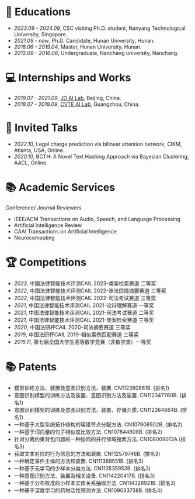 
# 📖 Educations
- *2023.09 - 2024.09*, CSC visiting Ph.D. student, Nanyang Technological University, Singapore.
- *2021.09 - now*, Ph.D. Candidate, Hunan University, Hunan.
- *2016.06 - 2019.04*, Master, Hunan University, Hunan.
- *2012.09 - 2016.06*, Undergraduate, Nanchang university, Nanchang.

# 💻 Internships and Works
- *2019.07 - 2021.09*, [JD AI Lab](https://www.jd.com/), Beijing, China.
- *2018.07 - 2018.09*, [CVTE AI Lab](https://research.cvte.com/?locale=en-US), Guangzhou, China.

# 💬 Invited Talks
- *2022.10*, Legal charge prediction via bilinear attention network, CIKM, Atlanta, USA, Online.
- *2020.10*, BCTH: A Novel Text Hashing Approach via Bayesian Clustering, AACL, Online.

# 📚 Academic Services
Conference/ Journal Reviewers
- IEEE/ACM Transactions on Audio, Speech, and Language Processing
- Artificial Intelligence Review
- CAAI Transactions on Artificial Intelligence
- Neurocomputing

# 🏆 Competitions
- *2023*, 中国法律智能技术评测CAIL 2023-类案检索赛道 二等奖
- *2022*, 中国法律智能技术评测CAIL 2022-涉法舆情摘要赛道 三等奖
- *2022*, 中国法律智能技术评测CAIL 2022-司法考试赛道 三等奖
- *2021*, 中国法律智能技术评测CAIL 2021-论辩理解赛道 一等奖
- *2021*, 中国法律智能技术评测CAIL 2021-司法考试赛道 二等奖
- *2021*, 中国法律智能技术评测CAIL 2021-类案检索赛道 三等奖
- *2020*, 中国法研杯CAIL 2020-司法摘要赛道 三等奖
- *2019*, 中国法研杯CAIL 2019-相似案例匹配赛道 三等奖
- *2015.11*, 第七届全国大学生高等数学竞赛（非数学类）一等奖

# 📚 Patents
- 模型训练方法、装置及意图识别方法、装置. CN112380861B. (排名1)
- 意图识别模型的训练方法及装置、意图识别方法及装置. CN112347760B. (排名1)
- 意图识别模型的训练及意图识别方法、装置、存储介质. CN112364664B. (排名1)
- 一种基于大型系统拓扑结构的容错节点分配方法. CN107908502B. (排名2)
- 一种基于词向量的句子相似度比较方法. CN107844608B. (排名2)
- 针对分离约束背包问题的一种协同的并行邻域搜索方法. CN108009013A (排名3)
- 获取文本对应的行为信息的方法和装置. CN112579746B. (排名3)
- 一种确定事件主体的方法和装置. CN111368551B. (排名3)
- 一种基于元学习的少样本分类方法. CN113535953B. (排名3)
- 一种意图识别方法、装置及相关设备. CN114220417B. (排名3)
- 一种基于分布校准的小样本实体关系抽取方法. CN114328921B. (排名3)
- 一种基于深度学习的药物活性预测方法. CN109033738B. (排名4)

<!--
# 🤝 Collaborators
It’s my pleasure and great honor to work with these talented scholars.
- [Jiawei Wang](https://scholar.google.com.hk/citations?user=ijtp4KIAAAAJ&hl=zh-CN), Research Fellow at NUS ([NExT++ research center](https://www.nextcenter.org/)).
- [Tong Xiao](https://tongxiao-cs.github.io/), Research Fellow at THU.
- [Shaozu Yuan](https://airsyuan.github.io/), JD AI Lab.
- [Yuming Zhao](https://scholar.google.com/citations?user=_wnpdNcAAAAJ&hl=zh-CN), JD AI Lab.
- [Meihuizi Jia](https://jmhz24.github.io), a joint Ph.D. candidate at BIT and NTU.
-->
